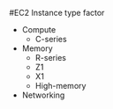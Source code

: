 #EC2 
Instance type factor
- Compute
	- C-series
- Memory
	- R-series
	- Z1
	- X1
	- High-memory
- Networking